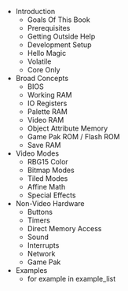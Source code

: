 
* Introduction
  * Goals Of This Book
  * Prerequisites
  * Getting Outside Help
  * Development Setup
  * Hello Magic
  * Volatile
  * Core Only
* Broad Concepts
  * BIOS
  * Working RAM
  * IO Registers
  * Palette RAM
  * Video RAM
  * Object Attribute Memory
  * Game Pak ROM / Flash ROM
  * Save RAM
* Video Modes
  * RBG15 Color
  * Bitmap Modes
  * Tiled Modes
  * Affine Math
  * Special Effects
* Non-Video Hardware
  * Buttons
  * Timers
  * Direct Memory Access
  * Sound
  * Interrupts
  * Network
  * Game Pak
* Examples
  * for example in example_list
